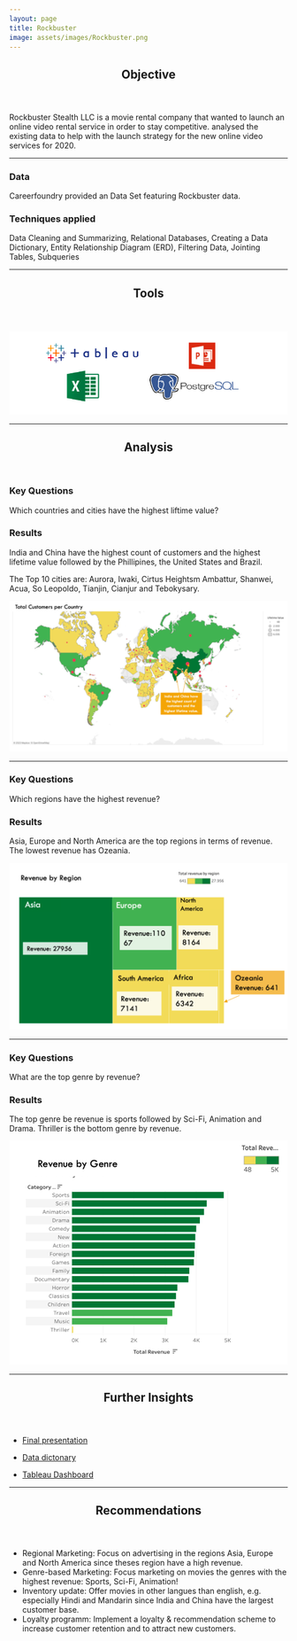 ```yaml
---
layout: page
title: Rockbuster
image: assets/images/Rockbuster.png
---
```


<header class="major">
		<h2>Objective</h2>
	</header>
<p>Rockbuster Stealth LLC is a movie rental company that wanted to launch an online video rental service in order to stay competitive. analysed the existing data to help with the launch strategy for the new online video services for 2020. 
</p>

<hr class="major" />
<div class="features">
		<article>
			<span class="icon fa-database"></span>
			<div class="content">
				<h3>Data</h3>
				<p>Careerfoundry provided an Data Set featuring Rockbuster data.</p>
			</div>
		</article>
		<article>
			<span class="icon fa-book"></span>
			<div class="content">
				<h3>Techniques applied</h3>
				<p> Data Cleaning and Summarizing, Relational Databases, Creating a Data Dictionary, Entity Relationship Diagram (ERD), Filtering Data, Jointing Tables, Subqueries</p>
			</div>
		</article>
	</div>

<hr class="major" />
<header class="major">
		<h2>Tools</h2>
	</header>
<span class="image fit"><img src="assets/images/Rockbuster Tools.png" alt="" /></span>

<hr class="major" />
<!-- Section -->
<section>
<header class="major">
		<h2>Analysis</h2>
	</header>
<div class="features">
	<article>
			<div class="content">
				<h3>Key Questions</h3>
				<p>Which countries and cities have the highest liftime value?</p>
				<h3>Results</h3>
				<p>India and China have the highest count of customers and the highest lifetime value followed by the Phillipines, the United States and Brazil. </p>
				<p>The Top 10 cities are: Aurora, Iwaki, Cirtus Heightsm Ambattur, Shanwei, Acua, So Leopoldo, Tianjin, Cianjur and Tebokysary.</p>
				</div>
		</article>
		<article>
			<span class="image fit"><img src="assets/images/Rockbuster Analyse 1.png" alt="" /></span>
		</article>
  		</div>
    
<hr class="major" />
<div class="features">	
		<article>
			<div class="content">
				<h3>Key Questions</h3>
				<p>Which regions have the highest revenue?</p>
				<h3>Results</h3>
				<p>Asia, Europe and North America are the top regions in terms of revenue. The lowest revenue has Ozeania.</p>
			</div>
		</article>
		<article>
  <span class="image fit"><img src="assets/images/Rockbuster Analyse 2.png" alt="" /></span>
		</article>
  		</div>
   
<hr class="major" /> 

<div class="features">	
		<article>
			<div class="content">
				<h3>Key Questions</h3>
				<p>What are the top genre by revenue?</p>
				<h3>Results</h3>
				<p>The top genre be revenue is sports followed by Sci-Fi, Animation and Drama. Thriller is the bottom genre by revenue.</p>
			</div>
		</article>
		<article>
			<span class="image fit"><img src="assets/images/Rockbuster Analyse 3.png" alt="" /></span>
		</article>
  		</div>

<hr class="major" />

<header class="major">
		<h2>Further Insights</h2>
	</header>

<div class="row">
	<div class="4u 12u$(medium)">
		<ul class="actions">
	<li><a href="https://github.com/mariamaske/SQLRockbuster/blob/a411f2f168e4584481aae73efb0067d5761b0bc3/Rockbuster_Pra%CC%88sentation.pdf" class="button special icon fa-file-pdf-o">Final presentation</a></li></ul>
			 </div>
	<div class="4u 12u$(medium)">
		<ul class="actions">	
			<li><a href="https://github.com/mariamaske/SQLRockbuster/blob/a411f2f168e4584481aae73efb0067d5761b0bc3/Rockbuster%20data%20dictionary.pdf" class="button special icon fa-edit">Data dictonary</a></li></ul>
	 </div>
   	<div class="4u 12u$(medium)">
		<ul class="actions">	
   	<li><a href="https://public.tableau.com/views/PreparingforInfluenzaSeason_16828315071710/PreparingforInfluenzaseason2?:language=de-DE&:display_count=n&:origin=viz_share_link" class="button special icon fa-laptop">Tableau Dashboard</a></li></ul>
 </div>
  </div>
  
<hr class="major" />
<div class="content">
	<header class="major">
		<h2>Recommendations</h2>
	</header>
<ul>
	<li>Regional Marketing: Focus on advertising in the regions Asia, Europe and North America since theses  region have a high revenue.</li>
	<li>Genre-based Marketing: Focus marketing on movies the genres with the highest revenue: Sports, Sci-Fi, Animation!</li>
<li>Inventory update: Offer movies in other langues than english, e.g. especially Hindi and Mandarin since India and China have the largest customer base. </li>
<li>Loyalty programm: Implement a loyalty & recommendation scheme to increase customer retention and to attract new customers.
</li>
</ul> 
</div>
